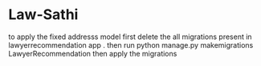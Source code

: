 # Law-Sathi

to apply the fixed addresss model first delete the all migrations present in lawyerrecommendation app .
then run python manage.py makemigrations LawyerRecommendation
then apply the migrations
